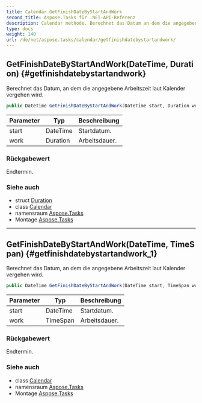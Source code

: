 ```yaml
---
title: Calendar.GetFinishDateByStartAndWork
second_title: Aspose.Tasks für .NET-API-Referenz
description: Calendar methode. Berechnet das Datum an dem die angegebene Arbeitszeit laut Kalender vergehen wird.
type: docs
weight: 140
url: /de/net/aspose.tasks/calendar/getfinishdatebystartandwork/
---
```

## GetFinishDateByStartAndWork(DateTime, Duration) {#getfinishdatebystartandwork}

Berechnet das Datum, an dem die angegebene Arbeitszeit laut Kalender vergehen wird.

```csharp
public DateTime GetFinishDateByStartAndWork(DateTime start, Duration work)
```

| Parameter | Typ | Beschreibung |
| --- | --- | --- |
| start | DateTime | Startdatum. |
| work | Duration | Arbeitsdauer. |

### Rückgabewert

Endtermin.

### Siehe auch

* struct [Duration](../../duration/)
* class [Calendar](../)
* namensraum [Aspose.Tasks](../../calendar/)
* Montage [Aspose.Tasks](../../../)

---

## GetFinishDateByStartAndWork(DateTime, TimeSpan) {#getfinishdatebystartandwork_1}

Berechnet das Datum, an dem die angegebene Arbeitszeit laut Kalender vergehen wird.

```csharp
public DateTime GetFinishDateByStartAndWork(DateTime start, TimeSpan work)
```

| Parameter | Typ | Beschreibung |
| --- | --- | --- |
| start | DateTime | Startdatum. |
| work | TimeSpan | Arbeitsdauer. |

### Rückgabewert

Endtermin.

### Siehe auch

* class [Calendar](../)
* namensraum [Aspose.Tasks](../../calendar/)
* Montage [Aspose.Tasks](../../../)


